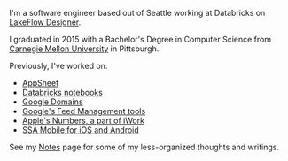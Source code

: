 I'm a software engineer based out of Seattle working at Databricks on [LakeFlow Designer](https://www.databricks.com/blog/announcing-lakeflow-designer-no-code-etl/).

I graduated in 2015 with a Bachelor's Degree in Computer Science from [Carnegie Mellon University](http://www.cmu.edu) in Pittsburgh.

Previously, I've worked on:

- [AppSheet](https://www.appsheet.com/)
- [Databricks notebooks](https://www.databricks.com)
- [Google Domains](https://domains.google.com/registrar)
- [Google's Feed Management tools](https://support.google.com/ci-ses/answer/7253843?hl=en&ref_topic=7253644)
- [Apple's Numbers, a part of iWork](https://www.apple.com/numbers/)
- [SSA Mobile for iOS and Android](https://www.facebook.com/ssamobile)

See my [Notes](https://notes.franklin.dev) page for some of my less-organized thoughts and writings.
